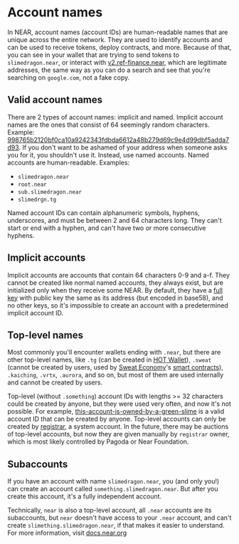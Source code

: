 # Account names
In NEAR, account names (account IDs) are human-readable names that are unique
across the entire network. They are used to identify accounts and can be used
to receive tokens, deploy contracts, and more. Because of that, you can see
in your wallet that are trying to send tokens to `slimedragon.near`, or
interact with [v2.ref-finance.near](../../lvl2/exchanging-tokens-ref.md), which are
legitimate addresses, the same way as you can do a search and see that you're
searching on `google.com`, not a fake copy.

## Valid account names
There are 2 types of account names: implicit and named. Implicit account
names are the ones that consist of 64 seemingly random characters. Example: [998765b2120bf0ca10a9242343fdbda6612a48b279d69c9e4d99dbf5adda7d93](https://nearblocks.io/address/998765b2120bf0ca10a9242343fdbda6612a48b279d69c9e4d99dbf5adda7d93).
If you don't want to be ashamed of your address when someone asks you for it, you
shouldn't use it. Instead, use named accounts. Named accounts are human-readable.
Examples:
- `slimedragon.near`
- `root.near`
- `sub.slimedragon.near`
- `slimedrgn.tg`

Named account IDs can contain alphanumeric symbols, hyphens, underscores, and must be
between 2 and 64 characters long. They can't start or end with a hyphen, and
can't have two or more consecutive hyphens.

## Implicit accounts

Implicit accounts are accounts that contain 64 characters 0-9 and a-f. They cannot be created
like normal named accounts, they always exist, but are initialized only when they receive
some NEAR. By default, they have a [full key](keys/index.md#full-access-key) with public key
the same as its address (but encoded in base58), and no other keys, so it's impossible
to create an account with a predetermined implicit account ID.

## Top-level names

Most commonly you'll encounter wallets ending with `.near`, but there are other
top-level names, like `.tg` (can be created in [HOT Wallet](https://t.me/herewalletbot/app)),
`.sweat` (cannot be created by users, used by [Sweat Economy](../../projects/sweat-economy.md)'s
[smart contracts](../../lvl3/smart-contracts.md)), `.kaiching`, `.vrtx`, `.aurora`, and
so on, but most of them are used internally and cannot be created by users.

Top-level (without `.something`) account IDs with lengths >= 32 characters could be
created by anyone, but they were used very often, and now it's not possible. For example, [this-account-is-owned-by-a-green-slime](https://nearblocks.io/address/this-account-is-owned-by-a-green-slime)
is a valid account ID that can be created by anyone. Top-level accounts can only be created by [registrar](https://nearblocks.io/address/registrar), a system account. In the future,
there may be auctions of top-level accounts, but now they are given manually by `registrar` owner, which is most likely controlled by Pagoda or Near Foundation.

## Subaccounts

If you have an account with name `slimedragon.near`, you (and only you!) can create
an account called `something.slimedragon.near`. But after you create this account, it's
a fully independent account.

Technically, `near` is also a top-level account, all `.near` accounts are its subaccounts,
but `near` doesn't have access to your `.near` account, and can't create `slimething.slimedragon.near`,
if that makes it easier to understand. For more information, visit [docs.near.org](https://docs.near.org/concepts/basics/accounts/account-id)
